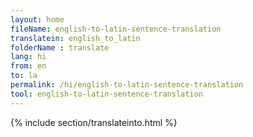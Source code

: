 ```yaml
---
layout: home
fileName: english-to-latin-sentence-translation
translatein: english_to_latin
folderName : translate
lang: hi
from: en
to: la
permalink: /hi/english-to-latin-sentence-translation
tool: english-to-latin-sentence-translation
---
```

{% include section/translateinto.html %}